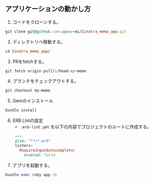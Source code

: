 ## アプリケーションの動かし方

1. コードをクローンする。
```ruby
git clone git@github.com:appsu-mi/Sinatra_memo_app.git
```
2. ディレクトリへ移動する。
```ruby
cd Sinatra_memo_app/
```
3. PRをfetchする。
```ruby
git fetch origin pull/1/head:my-memo
```
4. ブランチをチェックアウトする。
```ruby
git checkout my-memo
```
5. Gemのインストール
```ruby
bundle install
```
6. ERB LIntの設定
   * `.erb-lint.yml` を以下の内容でプロジェクトのルートに作成する。
   ```ruby
    ---
    glob: "**/*.erb"
    linters:
      RequireInputAutocomplete:
        enabled: false
    ```
5. アプリを起動する。
```ruby
bundle exec ruby app.rb
```
